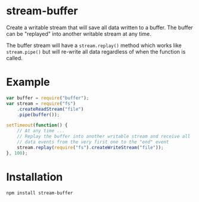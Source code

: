 # stream-buffer

Create a writable stream that will save all data written to a buffer.
The buffer can be "replayed" into another writable stream at any time.

The buffer stream will have a `stream.replay()` method which works like
`stream.pipe()` but will re-write all data regardless of when the
function is called.

# Example

```js
var buffer = require("buffer");
var stream = require("fs")
	.createReadStream("file")
	.pipe(buffer());

setTimeout(function() {
	// At any time ...
	// Replay the buffer into another writable stream and receive all
	// data events from the very first one to the "end" event
	stream.replay(require("fs").createWriteStream("file"));
}, 100);
```

# Installation 

```
npm install stream-buffer
```
